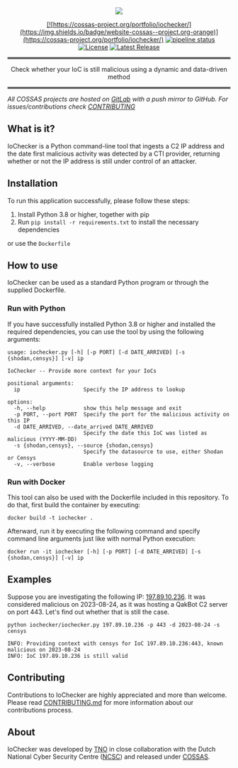 <div align="center">
<a href="https://gitlab.com/cossas/iochecker/-/tree/main"><img src="https://gitlab.com/cossas/iochecker/-/raw/main/IoChecker.jpg"/>

[![https://cossas-project.org/portfolio/iochecker/](https://img.shields.io/badge/website-cossas--project.org-orange)](https://cossas-project.org/portfolio/iochecker/)
[![pipeline status](https://gitlab.com/cossas/iochecker/badges/main/pipeline.svg)](https://gitlab.com/cossas/iochecker/badges/-/commits/main)
[![License](https://img.shields.io/badge/License-Apache_2.0-blue.svg)](https://opensource.org/licenses/Apache-2.0)
[![Latest Release](https://gitlab.com/cossas/iochecker/-/badges/release.svg)](https://gitlab.com/cossas/iochecker/-/releases)
</div></a>

<hr style="border:2px solid gray"> </hr>
<div align="center">
Check whether your IoC is still malicious using a dynamic and data-driven method
</div>
<hr style="border:2px solid gray"> </hr>

_All COSSAS projects are hosted on [GitLab](https://gitlab.com/cossas/iochecker/) with a push mirror to GitHub. For issues/contributions check [CONTRIBUTING](CONTRIBUTING)_ 

## What is it?
IoChecker is a Python command-line tool that ingests a C2 IP address and the date first malicious activity was detected by a CTI provider, returning whether or not the IP address is still under control of an attacker.

## Installation
To run this application successfully, please follow these steps:

1. Install Python 3.8 or higher, together with pip
2. Run `pip install -r requirements.txt` to install the necessary dependencies

or use the `Dockerfile` 

## How to use
IoChecker can be used as a standard Python program or through the supplied Dockerfile.

### Run with Python

If you have successfully installed Python 3.8 or higher and installed the required dependencies, you can use the tool by using the following arguments:

```
usage: iochecker.py [-h] [-p PORT] [-d DATE_ARRIVED] [-s {shodan,censys}] [-v] ip

IoChecker -- Provide more context for your IoCs

positional arguments:
  ip                    Specify the IP address to lookup

options:
  -h, --help            show this help message and exit
  -p PORT, --port PORT  Specify the port for the malicious activity on this IP
  -d DATE_ARRIVED, --date_arrived DATE_ARRIVED
                        Specify the date this IoC was listed as malicious (YYYY-MM-DD)
  -s {shodan,censys}, --source {shodan,censys}
                        Specify the datasource to use, either Shodan or Censys
  -v, --verbose         Enable verbose logging
```

### Run with Docker
This tool can also be used with the Dockerfile included in this repository. To do that, first build the container by executing:

```
docker build -t iochecker .
```

Afterward, run it by executing the following command and specify command line arguments just like with normal Python execution:

```
docker run -it iochecker [-h] [-p PORT] [-d DATE_ARRIVED] [-s {shodan,censys}] [-v] ip
```

## Examples

Suppose you are investigating the following IP: [197.89.10.236](https://feodotracker.abuse.ch/browse/host/197.89.10.236/). It was considered malicious on 2023-08-24, as it was hosting a QakBot C2 server on port 443. 
Let's find out whether that is still the case.

```
python iochecker/iochecker.py 197.89.10.236 -p 443 -d 2023-08-24 -s censys

INFO: Providing context with censys for IoC 197.89.10.236:443, known malicious on 2023-08-24
INFO: IoC 197.89.10.236 is still valid
```

## Contributing
Contributions to IoChecker are highly appreciated and more than welcome. Please read [CONTRIBUTING.md](CONTRIBUTING.md) for more information about our contributions process. 

## About
IoChecker was developed by [TNO](https://tno.nl) in close collaboration with the Dutch National Cyber Security
Centre ([NCSC](https://ncsc.nl/)) and released under [COSSAS](https://cossas-project.org).